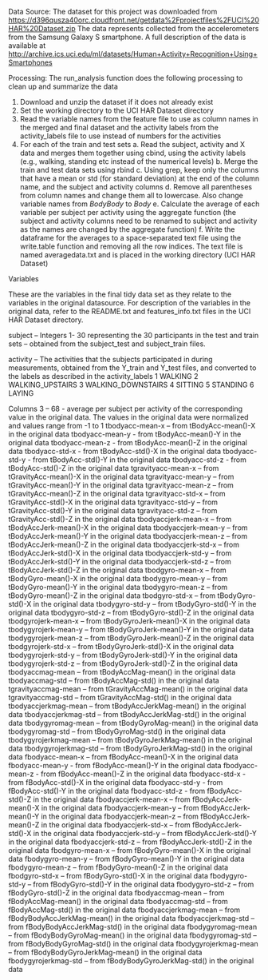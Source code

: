 Data Source:
The dataset for this project was downloaded from
https://d396qusza40orc.cloudfront.net/getdata%2Fprojectfiles%2FUCI%20HAR%20Dataset.zip
The data represents collected from the accelerometers from the Samsung Galaxy S smartphone. A full description of the data is available at
http://archive.ics.uci.edu/ml/datasets/Human+Activity+Recognition+Using+Smartphones

Processing:
The run_analysis function does the following processing to clean up and summarize the data
1)	Download and unzip the dataset if it does not already exist
2)	Set the working directory to the UCI HAR Dataset directory
3)	Read the variable names from the feature file to use as column names in the merged and final dataset and the activity labels from the activity_labels file to use instead of numbers for the activities
4)	For each of the train and test sets
a.	Read the subject, activity and X data and merges them together using cbind, using the activity labels (e.g., walking, standing etc instead of the numerical levels)
b.	Merge the train and test data sets using rbind
c.	Using grep, keep only the columns that have a mean or std (for standard deviation) at the end of the column name, and the subject and activity columns
d.	Remove all parentheses from column names and change them all to lowercase. Also change variable names from *BodyBody* to *Body*
e.	Calculate the average of each variable per subject per activity using the aggregate function (the subject and activity columns need to be renamed to subject and activity as the names are changed by the aggregate function)
f.	Write the dataframe for the averages to a space-separated text file using the write.table function and removing all the row indices. The text file is named averagedata.txt and is placed in the working directory (UCI HAR Dataset)


Variables

These are the variables in the final tidy data set as they relate to the variables in the original datasource. For description of the variables in the original data, refer to the README.txt and features_info.txt files in the UCI HAR Dataset directory.

subject – Integers 1- 30 representing the 30 participants in the test and train sets – obtained from the subject_test and subject_train files.

activity – The activities that the subjects participated in during measurements, obtained from the Y_train and Y_test files, and converted to the labels as described in the activity_labels
1 WALKING
2 WALKING_UPSTAIRS
3 WALKING_DOWNSTAIRS
4 SITTING
5 STANDING
6 LAYING

Columns 3 – 68 - average per subject per activity of the corresponding value in the original data. The values in the original data were normalized and values range from -1 to 1 
tbodyacc-mean-x –  from tBodyAcc-mean()-X in the original data
tbodyacc-mean-y - from tBodyAcc-mean()-Y in the original data
tbodyacc-mean-z - from tBodyAcc-mean()-Z in the original data
tbodyacc-std-x - from tBodyAcc-std()-X in the original data
tbodyacc-std-y - from tBodyAcc-std()-Y in the original data
tbodyacc-std-z - from tBodyAcc-std()-Z in the original data
tgravityacc-mean-x – from tGravityAcc-mean()-X in the original data
tgravityacc-mean-y – from tGravityAcc-mean()-Y in the original data
tgravityacc-mean-z – from tGravityAcc-mean()-Z in the original data
tgravityacc-std-x – from tGravityAcc-std()-X in the original data
tgravityacc-std-y – from tGravityAcc-std()-Y in the original data
tgravityacc-std-z – from tGravityAcc-std()-Z in the original data
tbodyaccjerk-mean-x – from tBodyAccJerk-mean()-X in the original data
tbodyaccjerk-mean-y – from tBodyAccJerk-mean()-Y in the original data
tbodyaccjerk-mean-z – from tBodyAccJerk-mean()-Z in the original data
tbodyaccjerk-std-x – from tBodyAccJerk-std()-X in the original data
tbodyaccjerk-std-y – from tBodyAccJerk-std()-Y in the original data
tbodyaccjerk-std-z – from tBodyAccJerk-std()-Z in the original data
tbodgyro-mean-x – from tBodyGyro-mean()-X in the original data
tbodygyro-mean-y – from tBodyGyro-mean()-Y in the original data
tbodygyro-mean-z – from tBodyGyro-mean()-Z in the original data
tbodgyro-std-x – from tBodyGyro-std()-X in the original data
tbodygyro-std-y – from tBodyGyro-std()-Y in the original data
tbodygyro-std-z – from tBodyGyro-std()-Z in the original data
tbodgyrojerk-mean-x – from tBodyGyroJerk-mean()-X in the original data
tbodygyrojerk-mean-y – from tBodyGyroJerk-mean()-Y in the original data
tbodygyrojerk-mean-z – from tBodyGyroJerk-mean()-Z in the original data
tbodgyrojerk-std-x – from tBodyGyroJerk-std()-X in the original data
tbodygyrojerk-std-y – from tBodyGyroJerk-std()-Y in the original data
tbodygyrojerk-std-z – from tBodyGyroJerk-std()-Z in the original data
tbodyaccmag-mean – from tBodyAccMag-mean() in the original data
tbodyaccmag-std – from tBodyAccMag-std() in the original data
tgravityaccmag-mean – from tGravityAccMag-mean() in the original data
tgravityaccmag-std – from tGravityAccMag-std() in the original data
tbodyaccjerkmag-mean – from tBodyAccJerkMag-mean() in the original data
tbodyaccjerkmag-std – from tBodyAccJerkMag-std() in the original data
tbodygyromag-mean – from tBodyGyroMag-mean() in the original data
tbodygyromag-std – from tBodyGyroMag-std() in the original data
tbodygyrojerkmag-mean – from tBodyGyroJerkMag-mean() in the original data
tbodygyrojerkmag-std – from tBodyGyroJerkMag-std() in the original data
fbodyacc-mean-x –  from fBodyAcc-mean()-X in the original data
fbodyacc-mean-y - from fBodyAcc-mean()-Y in the original data
fbodyacc-mean-z - from fBodyAcc-mean()-Z in the original data
fbodyacc-std-x - from fBodyAcc-std()-X in the original data
fbodyacc-std-y - from fBodyAcc-std()-Y in the original data
fbodyacc-std-z - from fBodyAcc-std()-Z in the original data
fbodyaccjerk-mean-x – from fBodyAccJerk-mean()-X in the original data
fbodyaccjerk-mean-y – from fBodyAccJerk-mean()-Y in the original data
fbodyaccjerk-mean-z – from fBodyAccJerk-mean()-Z in the original data
fbodyaccjerk-std-x – from fBodyAccJerk-std()-X in the original data
fbodyaccjerk-std-y – from fBodyAccJerk-std()-Y in the original data
fbodyaccjerk-std-z – from fBodyAccJerk-std()-Z in the original data
fbodgyro-mean-x – from fBodyGyro-mean()-X in the original data
fbodygyro-mean-y – from fBodyGyro-mean()-Y in the original data
fbodygyro-mean-z – from fBodyGyro-mean()-Z in the original data
fbodgyro-std-x – from fBodyGyro-std()-X in the original data
fbodygyro-std-y – from fBodyGyro-std()-Y in the original data
fbodygyro-std-z – from fBodyGyro-std()-Z in the original data
fbodyaccmag-mean – from fBodyAccMag-mean() in the original data
fbodyaccmag-std – from fBodyAccMag-std() in the original data
fbodyaccjerkmag-mean – from fBodyBodyAccJerkMag-mean() in the original data
fbodyaccjerkmag-std – from fBodyBodyAccJerkMag-std() in the original data
fbodygyromag-mean – from fBodyBodyGyroMag-mean() in the original data
fbodygyromag-std – from fBodyBodyGyroMag-std() in the original data
fbodygyrojerkmag-mean – from fBodyBodyGyroJerkMag-mean() in the original data
fbodygyrojerkmag-std – from fBodyBodyGyroJerkMag-std() in the original data
